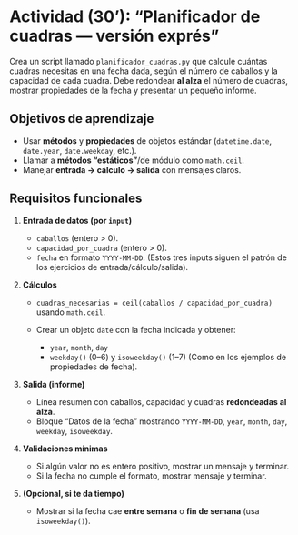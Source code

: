 # Actividad (30’): “Planificador de cuadras — versión exprés”

Crea un script llamado `planificador_cuadras.py` que calcule cuántas cuadras necesitas en una fecha dada, según el número de caballos y la capacidad de cada cuadra. Debe redondear **al alza** el número de cuadras, mostrar propiedades de la fecha y presentar un pequeño informe.

## Objetivos de aprendizaje

* Usar **métodos** y **propiedades** de objetos estándar (`datetime.date`, `date.year`, `date.weekday`, etc.). 
* Llamar a **métodos “estáticos”**/de módulo como `math.ceil`. 
* Manejar **entrada → cálculo → salida** con mensajes claros. 

## Requisitos funcionales

1. **Entrada de datos (por `input`)**

   * `caballos` (entero > 0).
   * `capacidad_por_cuadra` (entero > 0).
   * `fecha` en formato `YYYY-MM-DD`.
     (Estos tres inputs siguen el patrón de los ejercicios de entrada/cálculo/salida). 
2. **Cálculos**

   * `cuadras_necesarias = ceil(caballos / capacidad_por_cuadra)` usando `math.ceil`. 
   * Crear un objeto `date` con la fecha indicada y obtener:

     * `year`, `month`, `day`
     * `weekday()` (0–6) y `isoweekday()` (1–7)
       (Como en los ejemplos de propiedades de fecha). 
3. **Salida (informe)**

   * Línea resumen con caballos, capacidad y cuadras **redondeadas al alza**.
   * Bloque “Datos de la fecha” mostrando `YYYY-MM-DD`, `year`, `month`, `day`, `weekday`, `isoweekday`.
4. **Validaciones mínimas**

   * Si algún valor no es entero positivo, mostrar un mensaje y terminar.
   * Si la fecha no cumple el formato, mostrar mensaje y terminar.
5. **(Opcional, si te da tiempo)**

   * Mostrar si la fecha cae **entre semana** o **fin de semana** (usa `isoweekday()`).



